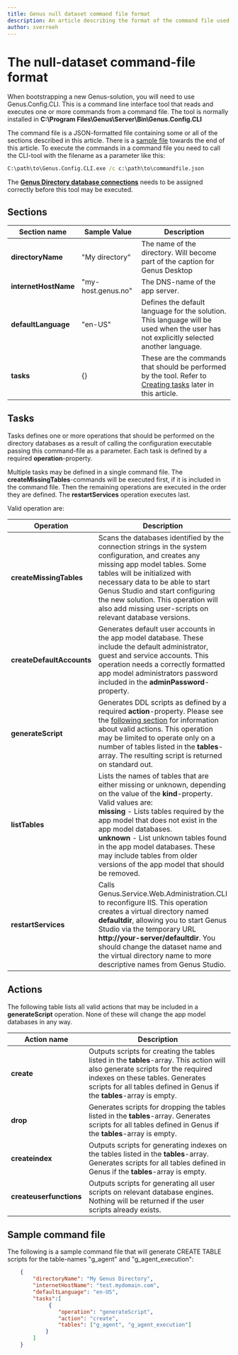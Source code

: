 ```yaml
---
title: Genus null dataset command file format
description: An article describing the format of the command file used for bootstrapping an empty app model for use in Genus
author: sverreeh
---
```


# The null-dataset command-file format

When bootstrapping a new Genus-solution, you will need to use Genus.Config.CLI. This is a command line interface tool that reads and executes one or more commands from a command file. The tool is normally installed in **C:\Program Files\Genus\Server\Bin\Genus.Config.CLI**

The command file is a JSON-formatted file containing some or all of the sections described in this article. There is a [sample file](#sample-command-file) towards the end of this article. To execute the commands in a command file you need to call the CLI-tool with the filename as a parameter like this:

```cmd
C:\path\to\Genus.Config.CLI.exe /c c:\path\to\commandfile.json
```

The [**Genus Directory database connections**](preparing-appmodel-settings.md) needs to be assigned correctly before this tool may be executed. 

## Sections

| Section name  |   Sample Value   |   Description |
|---------------|------------------|---------------|
|   **directoryName**   |   "My directory"         |   The name of the directory. Will become part of the caption for Genus Desktop |
|   **internetHostName**|   "my-host.genus.no"     | The DNS-name of the app server. |
|   **defaultLanguage** |   "en-US"                | Defines the default language for the solution. This language will be used when the user has not explicitly selected another language. |
|   **tasks**           |   {}                     |   These are the commands that should be performed by the tool. Refer to [Creating tasks](#tasks) later in this article. |

## Tasks

Tasks defines one or more operations that should be performed on the directory databases as a result of calling the configuration executable passing this command-file as a parameter. Each task is defined by a required **operation**-property. 

Multiple tasks may be defined in a single command file. The **createMissingTables**-commands will be executed first, if it is included in the command file. Then the remaining operations are executed in the order they are defined. The **restartServices** operation executes last.

Valid operation are:

|   Operation   |   Description
|---|---
|   **createMissingTables**    |    Scans the databases identified by the connection strings in the system configuration, and creates any missing app model tables. Some tables will be initialized with necessary data to be able to start Genus Studio and start configuring the new solution. This operation will also add missing user-scripts on relevant database versions. 
|   **createDefaultAccounts**    |  Generates default user accounts in the app model database. These include the default administrator, guest and service accounts. This operation needs a correctly formatted app model administrators password included in the **adminPassword**-property.
|   **generateScript**    | Generates DDL scripts as defined by a required **action**-property. Please see the [following section](#actions) for information about valid actions. This operation may be limited to operate only on a number of tables listed in the **tables**-array. The resulting script is returned on standard out.
|   **listTables**    | Lists the names of tables that are either missing or unknown, depending on the value of the **kind**-property. Valid values are:<br/>  **missing** - Lists tables required by the app model that does not exist in the app model databases.<br/>  **unknown** - List unknown tables found in the app model databases. These may include tables from older versions of the app model that should be removed. 
|   **restartServices**  | Calls Genus.Service.Web.Administration.CLI to reconfigure IIS. This operation creates a virtual directory named **defaultdir**, allowing you to start Genus Studio via the temporary URL **http://your-server/defaultdir**. You should change the dataset name and the virtual directory name to more descriptive names from Genus Studio.

## Actions

The following table lists all valid actions that may be included in a **generateScript** operation. None of these will change the app model databases in any way.

|   Action name    |   Description 
|-----------|---------------
|   **create**  |   Outputs scripts for creating the tables listed in the **tables**-array. This action will also generate scripts for the required indexes on these tables. Generates scripts for all tables defined in Genus if the **tables**-array is empty.
|   **drop**    |   Generates scripts for dropping the tables listed in the **tables**-array. Generates scripts for all tables defined in Genus if the **tables**-array is empty.
|   **createindex** |   Outputs scripts for generating indexes on the tables listed in the **tables**-array. Generates scripts for all tables defined in Genus if the **tables**-array is empty.
|   **createuserfunctions** |   Outputs scripts for generating all user scripts on relevant database engines. Nothing will be returned if the user scripts already exists.  

## Sample command file

The following is a sample command file that will generate CREATE TABLE scripts for the table-names "g_agent" and "g_agent_execution":

```json
    {
        "directoryName": "My Genus Directory",
        "internetHostName": "test.mydomain.com",
        "defaultLanguage": "en-US",
        "tasks":[
             {
                "operation": "generateScript",
                "action": "create",
                "tables": ["g_agent", "g_agent_execution"]
            }
        ]
    }
```